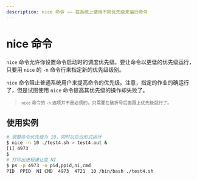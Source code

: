 ```yaml
---
description: nice 命令 —— 在系统上使用不同优先级来运行命令
---
```


# nice 命令

`nice` 命令允许你设置命令启动时的调度优先级。要让命令以更低的优先级运行，只要用 `nice` 的 `-n` 命令行来指定新的优先级级别。

`nice` 命令阻止普通系统用户来提高命令的优先级。注意，指定的作业的确运行了，但是试图使用 `nice` 命令提高其优先级的操作却失败了。 

> <small>`nice` 命令的 `-n` 选项并不是必须的，只需要在破折号后面跟上优先级就行了。 </small>

## 使用实例 

``` bash
# 调整命令优先级为 10，同时以后台形式运行
$ nice -n 10 ./test4.sh > test4.out & 
[1] 4973 
$
# 打印出进程谦让度 NI 
$ ps -p 4973 -o pid,ppid,ni,cmd   
PID  PPID  NI CMD  4973  4721  10 /bin/bash ./test4.sh 
```